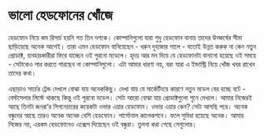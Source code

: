 # ভালো হেডফোনের খোঁজে

হেডফোন নিয়ে কম রিসার্চ হয়নি গত তিন দশকে। কোম্পানিগুলো যারা শুধু হেডফোন বানায় তাদের উত্কর্ষের সীমা ছাড়িয়েছে অনেক আগেই। তারা এমন হেডফোন বানিয়েছেন - ধরুন দুহাজার সালে - যতোই উন্নত করুক না কেন নতুন প্রোডাক্ট, ব্যবহারকারীরা ফিরে যাচ্ছেন ওই পুরনো মডেলে। হৃদয় আর মন দিয়ে যে হেডফোনটা বানানো হয়েছে ওই সময়ে - সেটাকেও পার করতে পারছেন না কোম্পানিগুলো। এটা আমার ধারণা নয়, বরং যারা এ ইন্ডাস্ট্রি নিয়ে খোঁজ খবর রাখেন তাদের কথা। 

এছাড়াও সার্চের ট্রেন্ড দেখলে বোঝা যায় অনেককিছু। দেখা যায় যে মার্কেটিংয়ে কারণে নতুন মডেল বের হচ্ছে বটে - বেস্টসেলার লিস্টে থাকছে কিন্তু ওই পুরনো মডেল। সেটা আরো বোঝা যায় প্রোডাক্টগুলো শুনে দেখলে। আমার নিজেরই আছে তিনটা জনরা’র সিগনেচারের কয়েকটা ওভার এয়ার হেডফোন। ওভার এয়ার কেন? সেটা আসছি পরে। অনেক বন্ধুদের আছে তারও অনেক অনেক বেশি হেডফোন। পার্সোনাল কালেকশনে। ফলে সুবিধা হয়েছে অনেক। আমার নিজের নয়, এরকম হেডফোনেও এক্সেস দিয়েছেন ওই বন্ধুরা। তুলনা করা গেছে সেগুলোর।



